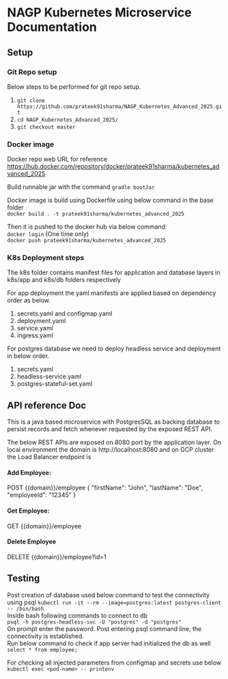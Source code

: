# NAGP Kubernetes Microservice Documentation

## Setup

### Git Repo setup
Below steps to be performed for git repo setup.
1. `git clone  https://github.com/prateek91sharma/NAGP_Kubernetes_Advanced_2025.git`
2. `cd NAGP_Kubernetes_Advanced_2025/`
3. `git checkout master`

### Docker image
Docker repo web URL for reference
https://hub.docker.com/repository/docker/prateek91sharma/kubernetes_advanced_2025

Build runnable jar with the command
`gradle bootJar`

Docker image is build using Dockerfile using below command in the base folder <br/>
`docker build . -t prateek91sharma/kubernetes_advanced_2025`

Then it is pushed to the docker hub via below command:<br/>
`docker login` (One time only)<br/>
`docker push prateek91sharma/kubernetes_advanced_2025`

### K8s Deployment steps

The k8s folder contains manifest files for application and database layers
in k8s/app and k8s/db folders respectively

For app deployment the yaml manifests are applied based on dependency order as below.
1. secrets.yaml and configmap.yaml
2. deployment.yaml
3. service.yaml
4. ingress.yaml

For postgres database we need to deploy headless service and deployment in below order.
1. secrets.yaml
2. headless-service.yaml
3. postgres-stateful-set.yaml

## API reference Doc

This is a java based microservice with PostgresSQL as backing database to
persist records and fetch whenever requested by the exposed REST API.

The below REST APIs are exposed on 8080 port by the application layer. On local environment
the domain is http://localhost:8080 and on GCP cluster the Load Balancer endpoint is

#### Add Employee:
POST {{domain}}/employee
{
"firstName": "John",
"lastName": "Doe",
"employeeId": "12345"
}

#### Get Employee:
GET {{domain}}/employee

#### Delete Employee
DELETE {{domain}}/employee?id=1


## Testing

Post creation of database used below command to test the connectivity using psql
`kubectl run -it --rm --image=postgres:latest postgres-client -- /bin/bash` <br/>
Inside bash following commands to connect to db <br/>
`psql -h postgres-headless-svc -U "postgres" -d "postgres"` <br/>
On prompt enter the password. Post entering psql command line, the connectivity is established. <br/>
Run below command to check if app server had initialized the db as well  <br/>
`select * from employee;`

For checking all injected parameters from configmap and secrets use below
`kubectl exec <pod-name> -- printenv`